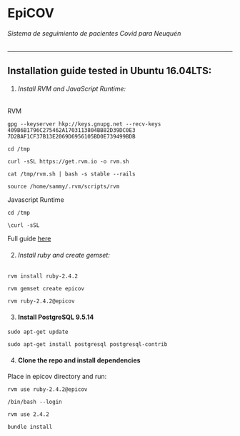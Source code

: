 # EpiCOV
###### Sistema de seguimiento de pacientes Covid para Neuquén

***
## Installation guide tested in Ubuntu 16.04LTS:

1. ###### Install RVM and JavaScript Runtime:

RVM
```
gpg --keyserver hkp://keys.gnupg.net --recv-keys 409B6B1796C275462A1703113804BB82D39DC0E3 7D2BAF1CF37B13E2069D6956105BD0E739499BDB

cd /tmp

curl -sSL https://get.rvm.io -o rvm.sh

cat /tmp/rvm.sh | bash -s stable --rails

source /home/sammy/.rvm/scripts/rvm
```
Javascript Runtime
```
cd /tmp

\curl -sSL
```
Full guide [here](https://www.digitalocean.com/community/tutorials/how-to-install-ruby-on-rails-with-rvm-on-ubuntu-16-04)

2. ###### Install ruby and create gemset:
```
rvm install ruby-2.4.2

rvm gemset create epicov

rvm ruby-2.4.2@epicov
```
3. #### Install PostgreSQL  9.5.14
```
sudo apt-get update

sudo apt-get install postgresql postgresql-contrib
```
4. #### Clone the repo and install dependencies 

Place in epicov directory and run:

```
rvm use ruby-2.4.2@epicov

/bin/bash --login

rvm use 2.4.2

bundle install
```
